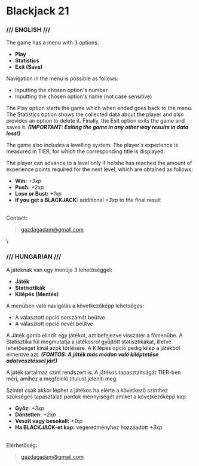 # Blackjack 21

### /// ENGLISH ///

The game has a menu with 3 options:
- **Play**
- **Statistics**
- **Exit (Save)**

Navigation in the menu is possible as follows:
- Inputting the chosen option's number
- Inputting the chosen option's name (not case sensitive)

The Play option starts the game which when ended goes back to the menu.
The Statistics option shows the collected data about the player and also provides an option to delete it.
Finally, the Exit option exits the game and saves it. ***(IMPORTANT: Exiting the game in any other way results in data loss!)***

The game also includes a levelling system. The player's experience is measured in TIER, for which the corresponding title is displayed.

The player can advance to a level only if he/she has reached the amount of experience points required for the next level, which are obtained as follows:
- **Win:** _+3xp_
- **Push:** _+2xp_
- **Lose or Bust:** _+1xp_
- **If you get a BLACKJACK:** additional _+3xp_ to the final result

\
Contact:
> gazdagadam@gmail.com

\
### /// HUNGARIAN ///

A játéknak van egy menüje 3 lehetőséggel:
- **Játék**
- **Statisztikák**
- **Kilépés (Mentés)**

A menüben való navigálás a következőképp lehetséges:
- A választott opció sorszámát beütve
- A választott opció nevét beütve

A Játék gomb elindít egy játékot, azt befejezve visszatér a főmenübe.
A Statisztika fül megmutatja a játékosról gyűjtött statisztikákat, illetve lehetőséget kínál azok törlésére.
A Kilépés opció pedig kilép a játékból elmentve azt. ***(FONTOS: A játék más módon való kiléptetése adatvesztéssel jár!)***

A játék tartalmaz szint rendszert is. A játékos tapasztaltságát TIER-ben méri, amihez a megfelelő titulust jeleníti meg.

Szintet csak akkor léphet a játékos ha elérte a következő szinthez szükséges tapasztalati pontok mennyiségét amiket a következőképp kap:
- **Győz:** _+3xp_
- **Döntetlen:** _+2xp_
- **Veszít vagy besokall:** _+1xp_
- **Ha BLACKJACK-et kap:** végeredményhez hozzáadott _+3xp_

\
Elérhetőség:
> gazdagadam@gmail.com
